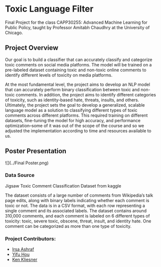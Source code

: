 # Toxic Language Filter
Final Project for the class CAPP30255: Advanced Machine Learning for Public Policy, taught by Professor Amitabh Chaudhry at the University of Chicago.

## Project Overview
Our goal is to build a classifier that can accurately classify and categorize toxic comments on social media platforms. The model will be trained on a pre-labeled dataset containing toxic and non-toxic online comments to identify different levels of toxicity on media platforms.

At the most fundamental level, the project aims to develop an NLP model that can accurately perform binary classification between toxic and non-toxic comments. In addition, the project aims to identify different categories of toxicity, such as identity-based hate, threats, insults, and others. Ultimately, the project sets the goal to develop a generalized, scalable language model as a solution to classifying different types of toxic comments across different platforms. This required training on different datasets, fine-tuning the model for high accuracy, and performance optimization–some of it was out of the scope of the course and so we adjusted the implementation according to time and resources available to us.

## Poster Presentation 

![](../Final Poster.png)



### Data Source
Jigsaw Toxic Comment Classification Dataset from kaggle 

The dataset consists of a large number of comments from Wikipedia’s talk page edits, along with binary labels indicating whether each comment is toxic or not. The data is in a CSV format, with each row representing a single comment and its associated labels. The dataset contains around 310,000 comments, and each comment is labeled on 6 different types of toxicity: toxic, severe toxic, obscene, threat, insult, and identity hate. One comment can be categorized as more than one type of toxicity.

### Project Contributors:
- [Irsa Ashraf](https://github.com/irsa-ashraf)
- [Yifu Hou](https://github.com/yifu-hou)
- [Ken Kliesner](https://github.com/kenkliesner)


